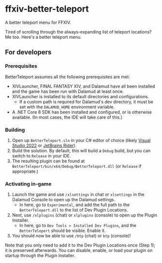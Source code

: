 # ffxiv-better-teleport

A better teleport menu for FFXIV.

Tired of scrolling through the always-expanding list of teleport locations? Me too. Here's a better teleport menu.

## For developers

### Prerequisites

BetterTeleport assumes all the following prerequisites are met:

* XIVLauncher, FINAL FANTASY XIV, and Dalamud have all been installed and the game has been run with Dalamud at least
once.
* XIVLauncher is installed to its default directories and configurations.
  * If a custom path is required for Dalamud's dev directory, it must be set with the `DALAMUD_HOME` environment
variable.
* A .NET Core 8 SDK has been installed and configured, or is otherwise available. (In most cases, the IDE will take care
of this.)

### Building

1. Open up `BetterTeleport.sln` in your C# editor of choice (likely [Visual Studio 2022](https://visualstudio.microsoft.com) or [JetBrains Rider](https://www.jetbrains.com/rider/)).
2. Build the solution. By default, this will build a `Debug` build, but you can switch to `Release` in your IDE.
3. The resulting plugin can be found at `BetterTeleport/bin/x64/Debug/BetterTeleport.dll` (or `Release` if appropriate.)

### Activating in-game

1. Launch the game and use `/xlsettings` in chat or `xlsettings` in the Dalamud Console to open up the Dalamud settings.
    * In here, go to `Experimental`, and add the full path to the `BetterTeleport.dll` to the list of Dev Plugin
Locations.
2. Next, use `/xlplugins` (chat) or `xlplugins` (console) to open up the Plugin Installer.
    * In here, go to `Dev Tools > Installed Dev Plugins`, and the `BetterTeleport` should be visible. Enable it.
3. You should now be able to use `/btp` (chat) or `btp` (console)!

Note that you only need to add it to the Dev Plugin Locations once (Step 1); it is preserved afterwards. You can
disable, enable, or load your plugin on startup through the Plugin Installer.
